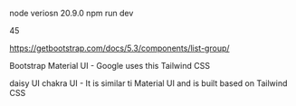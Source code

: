 node veriosn 20.9.0
npm run dev

45

https://getbootstrap.com/docs/5.3/components/list-group/


Bootstrap
Material UI - Google uses this
Tailwind CSS

daisy UI
chakra UI - It is similar ti Material UI and is built based on Tailwind CSS
